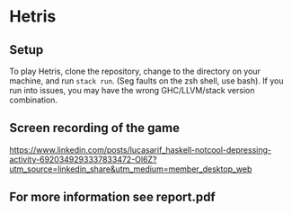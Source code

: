 # Hetris

## Setup
To play Hetris, clone the repository, change to the directory on your machine, and run `stack run`. (Seg faults on the zsh shell, use bash).
If you run into issues, you may have the wrong GHC/LLVM/stack version combination.
## Screen recording of the game
https://www.linkedin.com/posts/lucasarif_haskell-notcool-depressing-activity-6920349293337833472-Ol6Z?utm_source=linkedin_share&utm_medium=member_desktop_web

## For more information see report.pdf
